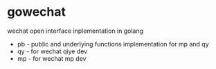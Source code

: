 # gowechat
wechat open interface inplementation in golang

* pb - public and underlying functions implementation for mp and qy
* qy - for wechat qiye dev
* mp - for wechat mp dev
